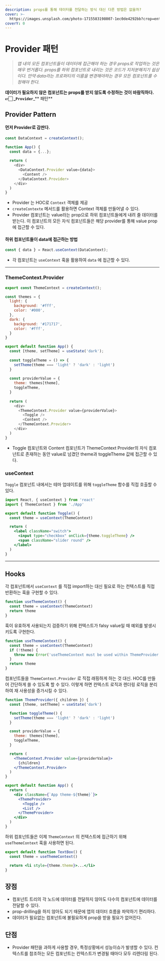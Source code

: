 ```yaml
---
description: props를 통해 데이터를 전달하는 방식 대신 다른 방법은 없을까?
cover: >-
  https://images.unsplash.com/photo-1715583198007-1ec0de4292bb?crop=entropy&cs=srgb&fm=jpg&ixid=M3wxOTcwMjR8MHwxfHJhbmRvbXx8fHx8fHx8fDE3MTc0OTM3Nzl8&ixlib=rb-4.0.3&q=85
coverY: 0
---
```


# Provider 패턴

> _앱 내의 모든 컴포넌트들이 데이터에 접근해야 하는 경우 props로 작업하는 것은 매우 번거롭다. props를 하위 컴포넌트로 내리는 것은 코드가 지저분해지기 쉽상이다. 만약 data라는 프로퍼티의 이름을 변경해야하는 경우 모든 컴포넌트를 수정해야 한다._&#x20;

**데이터가 필요하지 않은 컴포넌트는 props를 받지 않도록 수정하는 것이 바람직하다. 👉🏻 **_**`Provider`**_** 패턴**



## Provider Pattern

#### 먼저 Provider로 감싼다.

```javascript
const DataContext = createContext();

function App() {
  const data = {...};
  
  return (
    <div>
      <DataContext.Provider value={data}>
        <Content />
      </DataContext.Provider>
    </div>
  )
}
```

* Provider 는 HOC로 `Context` 객체를 제공
* `createContexte` 메서드를 활용하면 Context 객체를 만들어낼 수 있다.&#x20;
* Provider 컴포넌트는 value라는 prop으로 하위 컴포넌트들에게 내려 줄 데이터를 받는다. 이 컴포넌트의 모든 자식 컴포넌트들은 해당 provider를 통해 value prop에 접근할 수 있다.&#x20;



#### 하위 컴포넌트들이 data에 접근하는 방법

```jsx
const { data } = React.useContext(DataContext);
```

* 각 컴포넌트는 `useContext` 훅을 활용하여 `data` 에 접근할 수 있다.&#x20;

***

### ThemeContext.Provider

```javascript
export const ThemeContext = createContext();

const themes = {
  light: {
    background: '#fff',
    color: '#000',
  },
  dark: {
    background: '#171717',
    color: '#fff',
  }
}

export default function App() {
  const [theme, setTheme] = useState('dark');
  
  const toggleTheme = () => {
    setTheme(theme === 'light' ? 'dark' : 'light')
  }
  
  const providerValue = {
    theme: themes[theme],
    toggleTheme,
  }
  
  return (
    <div>
      <ThemeContext.Provider value={providerValue}>
        <Toggle />
        <Content />
      </ThemeContext.Provider> 
    </div>
  )
}
```

* Toggle 컴포넌트와 Content 컴포넌트가 ThemeContext Provider의 자식 컴포넌트로 존재하는 동안 value로 넘겼던 theme과 toggleTheme 값에 접근할 수 있다.&#x20;



### useContext

`Toggle` 컴포넌트 내에서는 테마 업데이트를 위해 `toggleTheme` 함수를 직접 호출할 수 있다.

```jsx
import React, { useContext } from 'react'
import { ThemeContext } from './App'

export default function Toggle() {
  const theme = useContext(ThemeContext)

  return (
    <label className="switch">
      <input type="checkbox" onClick={theme.toggleTheme} />
      <span className="slider round" />
    </label>
  )
}
```



***

## Hooks

각 컴포넌트에서 `useContext` 를 직접 import하는 대신 필요로 하는 컨텍스트를 직접 반환하는 훅을 구현할 수 있다.

```javascript
function useThemeContext() {
  const theme = useContext(ThemeContext)
  return theme
}
```



훅이 유효하게 사용되는지 검증하기 위해 컨텍스트가 falsy value일 때 예외를 발생시키도록 구현한다.

```jsx
function useThemeContext() {
  const theme = useContext(ThemeContext)
  if (!theme) {
    throw new Error('useThemeContext must be used within ThemeProvider')
  }
  return theme
}
```



컴포넌트들을 `ThemeContext.Provider` 로 직접 래핑하게 하는 것 대신. HOC를 만들어 간단하게 쓸 수 있도록 할 수 있다. 이렇게 하면 컨텍스트 로직과 렌더링 로직을 분리하여 재 사용성을 증가시킬 수 있다.

```jsx
function ThemeProvider({ children }) {
  const [theme, setTheme] = useState('dark')

  function toggleTheme() {
    setTheme(theme === 'light' ? 'dark' : 'light')
  }

  const providerValue = {
    theme: themes[theme],
    toggleTheme,
  }

  return (
    <ThemeContext.Provider value={providerValue}>
      {children}
    </ThemeContext.Provider>
  )
}

export default function App() {
  return (
    <div className={`App theme-${theme}`}>
      <ThemeProvider>
        <Toggle />
        <List />
      </ThemeProvider>
    </div>
  )
}
```

하위 컴포넌트들은 이제 `ThemeContext` 의 컨텍스트에 접근하기 위해 `useThemeContext` 훅을 사용하면 된다.

```jsx
export default function TextBox() {
  const theme = useThemeContext()

  return <li style={theme.theme}>...</li>
}
```

## 장점

* 컴포넌트 트리의 각 노드에 데이터를 전달하지 않아도 다수의 컴포넌트에 데이터를 전달할 수 있다.&#x20;
* prop-drilling을 하지 않아도 되기 때문에 앱의 데이터 흐름을 파악하기 편리하다.&#x20;
* 데이터가 필요없는 컴포넌트에 불필요하게 prop을 받을 필요가 없어진다.&#x20;

## 단점

* Provider 패턴을 과하게 사용할 경우, 특정상황에서 성능이슈가 발생할 수 있다. 컨텍스트를 참조하는 모든 컴포넌트는 컨텍스트가 변경될 때마다 모두 리렌더링 된다.&#x20;

